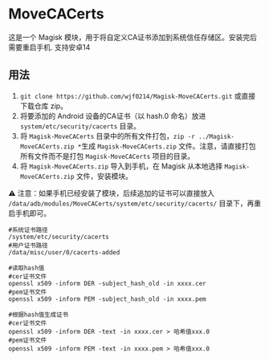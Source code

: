 # MoveCACerts

这是一个 Magisk 模块，用于将自定义CA证书添加到系统信任存储区。安装完后需要重启手机.
支持安卓14

## 用法

1. `git clone https://github.com/wjf0214/Magisk-MoveCACerts.git` 或直接下载仓库 zip。
2. 将要添加的 Android 设备的CA证书（以 hash.0 命名）放进 `system/etc/security/cacerts` 目录。
3. 将 `Magisk-MoveCACerts` 目录中的所有文件打包，`zip -r ../Magisk-MoveCACerts.zip *`生成 `Magisk-MoveCACerts.zip` 文件。注意，请直接打包所有文件而不是打包 `Magisk-MoveCACerts` 项目的目录。
4. 将 `Magisk-MoveCACerts.zip` 导入到手机，在 Magisk 从本地选择 `Magisk-MoveCACerts.zip` 文件，安装模块。

⚠️ 注意：如果手机已经安装了模块，后续追加的证书可以直接放入 `/data/adb/modules/MoveCACerts/system/etc/security/cacerts/` 目录下，再重启手机即可。


```shell
#系统证书路径  
/system/etc/security/cacerts
#用户证书路径
/data/misc/user/0/cacerts-added
```

```shell
#读取hash值
#cer证书文件
openssl x509 -inform DER -subject_hash_old -in xxxx.cer
#pem证书文件
openssl x509 -inform PEM -subject_hash_old -in xxxx.pem

#根据hash值生成证书
#cer证书文件
openssl x509 -inform DER -text -in xxxx.cer > 哈希值xxx.0
#pem证书文件
openssl x509 -inform PEM -text -in xxxx.pem > 哈希值xxx.0
```
